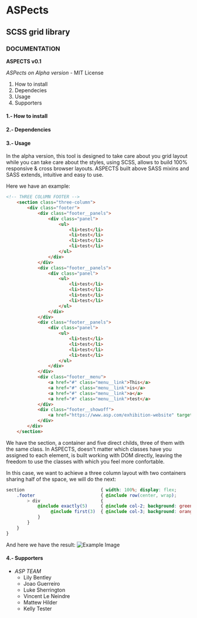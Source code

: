 # ASPects
## SCSS grid library
### DOCUMENTATION

**ASPECTS v0.1**

*ASPects on Alpha version* - MIT License

1. How to install
2. Dependecies
3. Usage
4. Supporters


#### 1.- How to install

#### 2.- Dependencies

#### 3.- Usage

In the alpha version, this tool is designed to take care about you grid layout while you can take care about the styles, using SCSS, allows to build 100% responsive & cross browser layouts.
ASPECTS built above SASS mixins and SASS extends, intuitive and easy to use.

Here we have an example:
```html
<!-- THREE COLUMN FOOTER -->
	<section class="three-column">
		<div class="footer">
			<div class="footer__panels">
				<div class="panel">
					<ul>
						<li>test</li>
						<li>test</li>
						<li>test</li>
						<li>test</li>
					</ul>
				</div>
			</div>
			<div class="footer__panels">
				<div class="panel">
					<ul>
						<li>test</li>
						<li>test</li>
						<li>test</li>
						<li>test</li>
					</ul>
				</div>
			</div>
			<div class="footer__panels">
				<div class="panel">
					<ul>
						<li>test</li>
						<li>test</li>
						<li>test</li>
						<li>test</li>
					</ul>
				</div>
			</div>
			<div class="footer__menu">
				<a href="#" class="menu__link">This</a>
				<a href="#" class="menu__link">is</a>
				<a href="#" class="menu__link">a</a>
				<a href="#" class="menu__link">test</a>
			</div>
			<div class="footer__showoff">
				<a href="https://www.asp.com/exhibition-website" target="_blank">Exhibition Website by ASP</a></div>
			</div>
		</div>
	</section>
```

We have the section, a container and five direct childs, three of them with the same class. In ASPECTS, doesn't matter which classes have you assigned to each element, is built working with DOM directly, leaving the freedom to use the classes with which you feel more confortable.

In this case, we want to achieve a three column layout with two containers sharing half of the space, we will do the next:
```scss
section 							{ width: 100%; display: flex; 
	.footer 						{ @include row(center, wrap); 
		> div 						{ 
			@include exactly(5) 	{ @include col-2; background: green;
				 @include first(3)  { @include col-3; background: orange;}
			}
		}
	}
}
```

And here we have the result:
![Example Image](/images/test1.png)

#### 4.- Supporters

* *ASP TEAM*
	* Lily Bentley
	* Joao Guerreiro
	* Luke Sherrington
	* Vincent Le Neindre
	* Mattew Hilder
	* Kelly Tester